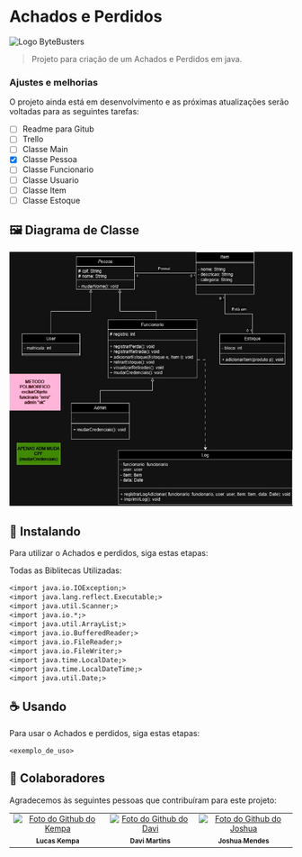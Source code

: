 # Achados e Perdidos

<img src="https://raw.githubusercontent.com/JoshuaMeds/PooProject/refs/heads/main/img/bytebusters_logo1%202.png" alt="Logo ByteBusters">

> Projeto para criação de um Achados e Perdidos em java.

### Ajustes e melhorias

O projeto ainda está em desenvolvimento e as próximas atualizações serão voltadas para as seguintes tarefas:

- [ ] Readme para Gitub
- [ ] Trello
- [ ] Classe Main
- [X] Classe Pessoa
- [ ] Classe Funcionario
- [ ] Classe Usuario
- [ ] Classe Item
- [ ] Classe Estoque

## 🖼️ Diagrama de Classe

<img src="https://raw.githubusercontent.com/JoshuaMeds/PooProject/refs/heads/main/Diagramas/diagrama-de-classes.jpg" alt="Imagem do Diagrama">

## 🚀 Instalando <Achados e Perdidos>

Para utilizar o Achados e perdidos, siga estas etapas:

Todas as Biblitecas Utilizadas:

```
<import java.io.IOException;>
<import java.lang.reflect.Executable;>
<import java.util.Scanner;>
<import java.io.*;>
<import java.util.ArrayList;>
<import java.io.BufferedReader;>
<import java.io.FileReader;>
<import java.io.FileWriter;>
<import java.time.LocalDate;>
<import java.time.LocalDateTime;>
<import java.util.Date;>
```

## ☕ Usando <Achados e Perdidos>

Para usar o Achados e perdidos, siga estas etapas:

```
<exemplo_de_uso>
```

## 🤝 Colaboradores

Agradecemos às seguintes pessoas que contribuíram para este projeto:

<table>
  <tr>
    <td align="center">
      <a href="#" title="https://github.com/kempa9077">
        <img src="https://avatars.githubusercontent.com/u/157315735?v=4" width="100px;" alt="Foto do Github do Kempa"/><br>
        <sub>
          <b>Lucas Kempa</b>
        </sub>
      </a>
    </td>
    <td align="center">
      <a href="#" title="https://github.com/DaviMartins26">
        <img src="https://avatars.githubusercontent.com/u/177854413?v=4" width="100px;" alt="Foto do Github do Davi"/><br>
        <sub>
          <b>Davi Martins</b>
        </sub>
      </a>
    </td>
    <td align="center">
      <a href="#" title="https://github.com/JoshuaMeds">
        <img src="https://avatars.githubusercontent.com/u/161641155?v=4" width="100px;" alt="Foto do Github do Joshua"/><br>
        <sub>
          <b>Joshua Mendes</b>
        </sub>
      </a>
    </td>
  </tr>
</table>
